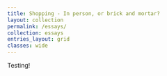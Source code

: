 ```yaml
---
title: Shopping - In person, or brick and mortar?
layout: collection
permalink: /essays/
collection: essays
entries_layout: grid
classes: wide
---
```



Testing!

